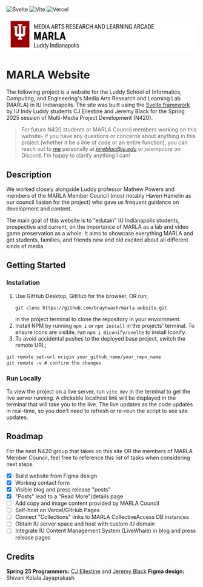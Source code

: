 ![Svelte](https://img.shields.io/badge/svelte-%23f1413d.svg?style=for-the-badge&logo=svelte&logoColor=white) ![Vite](https://img.shields.io/badge/vite-%23646CFF.svg?style=for-the-badge&logo=vite&logoColor=white) ![Vercel](https://img.shields.io/badge/vercel-%23000000.svg?style=for-the-badge&logo=vercel&logoColor=white)

![image info](./static/iu-marla-logo.png)

# MARLA Website

The following project is a website for the Luddy School of Informatics, Computing, and Engineering's Media Arts Research and Learning Lab (MARLA) in IU Indianapolis. The site was built using the [Svelte framework](https://svelte.dev/) by IU Indy Luddy students CJ Eilestine and Jeremy Black for the Spring 2025 session of Multi-Media Project Development (N420).

> For future N420 students or MARLA Council members working on this website- if you have any questions or concerns about anything in this project (whether it be a line of code or an entire function), you can reach out to [me](https://github.com/braynwash) personally at *jereblac@iu.edu* or _jeremycore_ on Discord. I'm happy to clarify anything I can!

## Description

We worked closely alongside Luddy professor Mathew Powers and members of the MARLA Member Council (most notably Haven Hamelin as our council liasion for the project) who gave us frequent guidance on development and content.

The main goal of this website is to "edutain" IU Indianapolis students, prospective and current, on the importance of MARLA as a lab and video game preservation as a whole. It aims to showcase everything MARLA and get students, families, and friends new and old excited about all different kinds of media.

## Getting Started

### Installation

1. Use GitHub Desktop, GitHub for the browser, OR run;
   ```
   git clone https://github.com/braynwash/marla-website.git
   ```
   in the project terminal to clone the repository in your envoirnment.
   <br>
2. Install NPM by running `npm i` or `npm install` in the projects' terminal. To ensure icons are visible, run `npm i @iconify/svelte` to install Iconify.
   <br>
3. To avoid accidental pushes to the deployed base project, switch the remote URL;

```
git remote set-url origin your_github_name/your_repo_name
git remote -v # confirm the changes
```

### Run Locally

To view the project on a live server, run `vite dev` in the terminal to get the live server running. A clickable localhost link will be displayed in the terminal that will take you to the live. The live updates as the code updates in real-time, so you don't need to refresh or re-reun the script to see site updates.

## Roadmap

For the next N420 group that takes on this site OR the members of MARLA Member Council, feel free to reference this list of tasks when considering next steps.

- [x] Build website from Figma design
- [x] Working contact form
- [x] Visible blog and press release "posts"
- [x] "Posts" lead to a "Read More"/details page
- [ ] Add copy and image content provided by MARLA Council
- [ ] Self-host on Vercel/GitHub Pages
- [ ] Connect "Collections" links to MARLA CollectiveAccess DB instances
- [ ] Obtain IU server space and host with custom IU domain
- [ ] Integrate IU Content Management System (LiveWhale) in blog and press release pages

## Credits

**Spring 25 Programmers:** [CJ Eilestine](https://github.com/CJ-Eilenstine) and [Jeremy Black](https://github.com/braynwash)
**Figma design:** Shivani Kolala Jayaprakash
